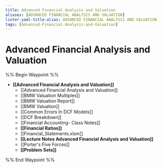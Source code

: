 ```yaml
---
title: Advanced Financial Analysis and Valuation
aliases: [ADVANCED FINANCIAL ANALYSIS AND VALUATION]
linter-yaml-title-alias: ADVANCED FINANCIAL ANALYSIS AND VALUATION
tags: [Advanced-Financial-Analysis-and-Valuation]
---
```


# Advanced Financial Analysis and Valuation
%% Begin Waypoint %%
- **[[Advanced Financial Analysis and Valuation]]**
	- [[Advanced Financial Analysis and Valuation]]
	- [[BMW Valuation Multiples]]
	- [[BMW Valuation Report]]
	- [[BMW Valuation]]
	- [[Common Errors In DCF Models]]
	- [[DCF Breakdown]]
	- [[Financial Accounting- Class Notes]]
	- **[[Financial Ratios]]**
	- [[Financial_Statements.xlsm]]
	- **[[Lecture Notes Advanced Financial Analysis and Valuation]]**
	- [[Porter's Five Forces]]
	- **[[Problem Sets]]**

%% End Waypoint %%
